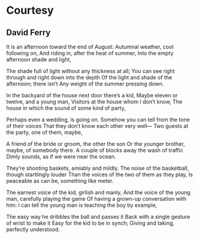 # Courtesy
## David Ferry
It is an afternoon toward the end of August:
Autumnal weather, cool following on,
And riding in, after the heat of summer,
Into the empty afternoon shade and light,

The shade full of light without any thickness at all;
You can see right through and right down into the depth
Of the light and shade of the afternoon; there isn’t
Any weight of the summer pressing down.

In the backyard of the house next door there’s a kid,
Maybe eleven or twelve, and a young man,
Visitors at the house whom I don’t know,
The house in which the sound of some kind of party,

Perhaps even a wedding, is going on.
Somehow you can tell from the tone of their voices
That they don’t know each other very well—
Two guests at the party, one of them, maybe,

A friend of the bride or groom, the other the son
Or the younger brother, maybe, of somebody there.
A couple of blocks away the wash of traffic
Dimly sounds, as if we were near the ocean.

They’re shooting baskets, amiably and mildly.
The noise of the basketball, though startlingly louder
Than the voices of the two of them as they play,
Is peaceable as can be, something like meter.

The earnest voice of the kid, girlish and manly,
And the voice of the young man, carefully playing the game
Of having a grown-up conversation with him:
I can tell the young man is teaching the boy by example,

The easy way he dribbles the ball and passes it
Back with a single gesture of wrist to make it
Easy for the kid to be in synch;
Giving and taking, perfectly understood.